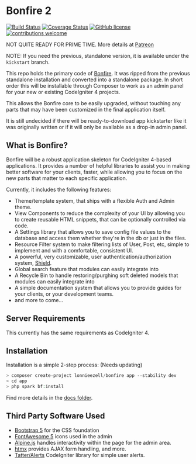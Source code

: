 # Bonfire 2

[![Build Status](https://github.com/lonnieezell/Bonfire2/workflows/PHPUnit/badge.svg)](https://github.com/lonnieezell/Bonfire2/actions?query=workflow%3A%22PHPUnit%22)
[![Coverage Status](https://coveralls.io/repos/github/lonnieezell/Bonfire2/badge.svg?branch=develop)](https://coveralls.io/github/lonnieezell/Bonfire2?branch=develop)
[![GitHub license](https://img.shields.io/github/license/lonnieezell/Bonfire2)](https://github.com/lonnieezell/Bonfire2/blob/develop/LICENSE)
[![contributions welcome](https://img.shields.io/badge/contributions-welcome-brightgreen.svg?style=flat)](https://github.com/lonnieezell/Bonfire2/pulls)

NOT QUITE READY FOR PRIME TIME. More details at [Patreon](https://www.patreon.com/lonnieezell)

NOTE: If you need the previous, standalone version, it is available under the `kickstart` branch.

This repo holds the primary code of [Bonfire](https://github.com/lonnieezell/Bonfire2). It was ripped from the previous
standalone installation and converted into a standalone package. In short order this will be installable through Composer
to work as an admin panel for your new or existing CodeIgniter 4 projects.

This allows the Bonfire core to be easily upgraded, without touching any parts that
may have been customized in the final application itself.

It is still undecided if there will be ready-to-download app kickstarter like it was originally written or if it
will only be available as a drop-in admin panel.

## What is Bonfire?

Bonfire will be a robust application skeleton for CodeIgniter 4-based applications. It provides a number of helpful
libraries to assist you in making better software for your clients, faster, while allowing you to focus on the
new parts that matter to each specific application.

Currently, it includes the following features:
- Theme/template system, that ships with a flexible Auth and Admin theme.
- View Components to reduce the complexity of your UI by allowing you to create reusable HTML snippets, that can be optionally controlled via code.
- A Settings library that allows you to save config file values to the database and access them whether they're in the db or just in the files.
- Resource Filter system to make filtering lists of User, Post, etc, simple to implement and with a comfortable, consistent UI.
- A powerful, very customizable, user authentication/authorization system, [Shield](https://github.com/lonnieezell/codigniter-shield).
- Global search feature that modules can easily integrate into
- A Recycle Bin to handle restoring/purghing soft deleted models that modules can easily integrate into
- A simple documentation system that allows you to provide guides for your clients, or your development teams.
- and more to come...


## Server Requirements

This currently has the same requirements as CodeIgniter 4.

## Installation

Installation is a simple 2-step process: (Needs updating)

```php
> composer create-project lonnieezell/bonfire app --stability dev
> cd app
> php spark bf:install
```

Find more details in the [docs folder](docs).

## Third Party Software Used

- [Bootstrap 5](https://getbootstrap.com/) for the CSS foundation
- [FontAwesome 5](https://fontawesome.com/) icons used in the admin
- [Alpine.js](https://alpinejs.dev/) handles interactivity within the page for the admin area.
- [htmx](https://htmx.org/) provides AJAX form handling, and more.
- [Tatter/Alerts](https://github.com/tattersoftware/codeigniter4-alerts) CodeIgniter library for simple user alerts.
